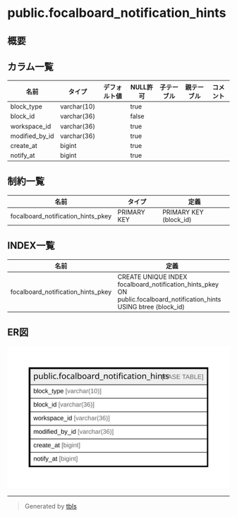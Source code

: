 # public.focalboard_notification_hints

## 概要

## カラム一覧

| 名前             | タイプ         | デフォルト値       | NULL許可   | 子テーブル      | 親テーブル      | コメント     |
| -------------- | ----------- | ------------ | -------- | ---------- | ---------- | -------- |
| block_type     | varchar(10) |              | true     |            |            |          |
| block_id       | varchar(36) |              | false    |            |            |          |
| workspace_id   | varchar(36) |              | true     |            |            |          |
| modified_by_id | varchar(36) |              | true     |            |            |          |
| create_at      | bigint      |              | true     |            |            |          |
| notify_at      | bigint      |              | true     |            |            |          |

## 制約一覧

| 名前                                 | タイプ         | 定義                     |
| ---------------------------------- | ----------- | ---------------------- |
| focalboard_notification_hints_pkey | PRIMARY KEY | PRIMARY KEY (block_id) |

## INDEX一覧

| 名前                                 | 定義                                                                                                                    |
| ---------------------------------- | --------------------------------------------------------------------------------------------------------------------- |
| focalboard_notification_hints_pkey | CREATE UNIQUE INDEX focalboard_notification_hints_pkey ON public.focalboard_notification_hints USING btree (block_id) |

## ER図

![er](public.focalboard_notification_hints.svg)

---

> Generated by [tbls](https://github.com/k1LoW/tbls)
